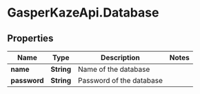 # GasperKazeApi.Database

## Properties

Name | Type | Description | Notes
------------ | ------------- | ------------- | -------------
**name** | **String** | Name of the database | 
**password** | **String** | Password of the database | 


